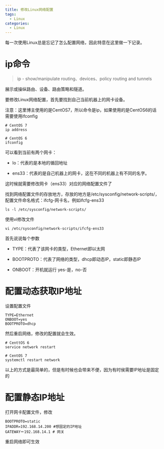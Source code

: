 ```yaml
---
title: 修改Linux网络配置
tags:
  - Linux
categories:
  - Linux
---
```


每一次使用Linux总是忘记了怎么配置网络，因此特意在这里做一下记录。

# ip命令

> ip - show/manipulate routing、devices、policy routing and tunnels

展示或操纵路由、设备、路由策略和隧道。

要修改Linux网络配置，首先要找到自己当前机器上的网卡设备。

注意：这里博主使用的是CentOS7，所以命令是ip，如果使用的是CentOS6的话需要使用ifconfig

``` shell
# CentOS 7
ip address

# CentOS 6
ifconfig
```

可以看到当前有两个网卡：

* lo：代表的是本地的循回地址

* ens33：代表的是自己机器上的网卡，这在不同的机器上有不同的名字。

这时候就需要修改网卡（ens33）对应的网络配置文件了

找到网络配置文件的存放地方，存放的地方是/etc/sysconfig/network-scripts/，配置文件命名格式：ifcfg-网卡名，例如ifcfg-ens33

``` shell
ls -l /etc/sysconfig/network-scripts/
```

使用vi修改文件

``` shell
vi /etc/sysconfig/network-scripts/ifcfg-ens33
```

首先说说每个参数

* TYPE：代表了该网卡的类型，Ethernet即以太网

* BOOTPROTO：代表了网络的类型，dhcp即动态IP，static即静态IP

* ONBOOT：开机就运行 yes-是，no-否

# 配置动态获取IP地址

设置配置文件

```
TYPE=Ethernet
ONBOOT=yes
BOOTPROTO=dhcp
```
然后重启网络，修改的配置就会生效。

``` shell
# CenttOS 6
service network restart

# CentOS 7
systemctl restart network
```

以上的方式是最简单的，但是有时候也会带来不便，因为有时侯需要IP地址是固定的

# 配置静态IP地址

打开网卡配置文件，修改

``` shell
BOOTPROTO=static
IPADDR=192.168.14.200 #想固定的IP地址
GATEWAY＝192.168.14.1 # 网关
```

重启网络即可生效
